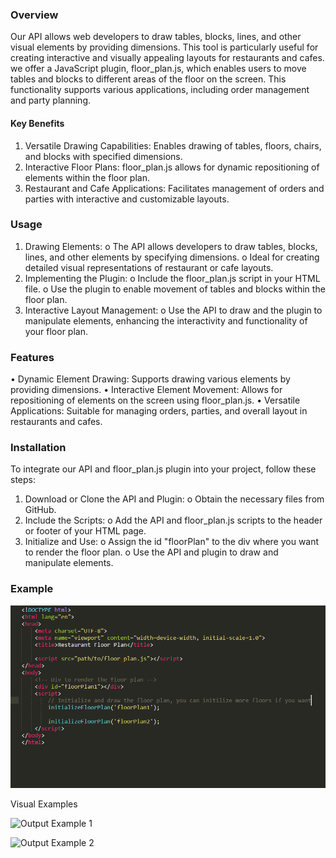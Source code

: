 ### Overview
Our API allows web developers to draw tables, blocks, lines, and other visual elements by providing dimensions. This tool is particularly useful for creating interactive and visually appealing layouts for restaurants and cafes. we offer a JavaScript plugin, floor_plan.js, which enables users to move tables and blocks to different areas of the floor on the screen. This functionality supports various applications, including order management and party planning.
#### Key Benefits
1.	Versatile Drawing Capabilities: Enables drawing of tables, floors, chairs, and blocks with specified dimensions.
2.	Interactive Floor Plans: floor_plan.js allows for dynamic repositioning of elements within the floor plan.
3.	Restaurant and Cafe Applications: Facilitates management of orders and parties with interactive and customizable layouts.
### Usage
1.	Drawing Elements:
o	The API allows developers to draw tables, blocks, lines, and other elements by specifying dimensions.
o	Ideal for creating detailed visual representations of restaurant or cafe layouts.
2.	Implementing the Plugin:
o	Include the floor_plan.js script in your HTML file.
o	Use the plugin to enable movement of tables and blocks within the floor plan.
3.	Interactive Layout Management:
o	Use the API to draw and the plugin to manipulate elements, enhancing the interactivity and functionality of your floor plan.
### Features
•	Dynamic Element Drawing: Supports drawing various elements by providing dimensions.
•	Interactive Element Movement: Allows for repositioning of elements on the screen using floor_plan.js.
•	Versatile Applications: Suitable for managing orders, parties, and overall layout in restaurants and cafes.
### Installation
To integrate our API and floor_plan.js plugin into your project, follow these steps:
1.	Download or Clone the API and Plugin:
o	Obtain the necessary files from GitHub.
2.	Include the Scripts:
o	Add the API and floor_plan.js scripts to the header or footer of your HTML page.
3.	Initialize and Use:
o	Assign the id "floorPlan" to the div where you want to render the floor plan.
o	Use the API and plugin to draw and manipulate elements.
### Example

![Code Example](https://github.com/BezaleelSolutions/Floor-Plan/blob/main/floorplan.png)

Visual Examples

![Output Example 1]()

![Output Example 2]()

